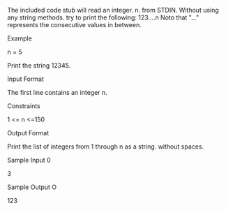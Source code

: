 The included code stub will read an integer. n. from STDIN.
Without using any string methods. try to print the following:
123....n
Noto that "..." represents the consecutive values in between.

Example

n = 5

Print the string 12345.

Input Format

The first line contains an integer n.

Constraints

1 <= n <=150

Output Format

Print the list of integers from 1 through n as a string. without spaces.

Sample Input 0

3

Sample Output O

123